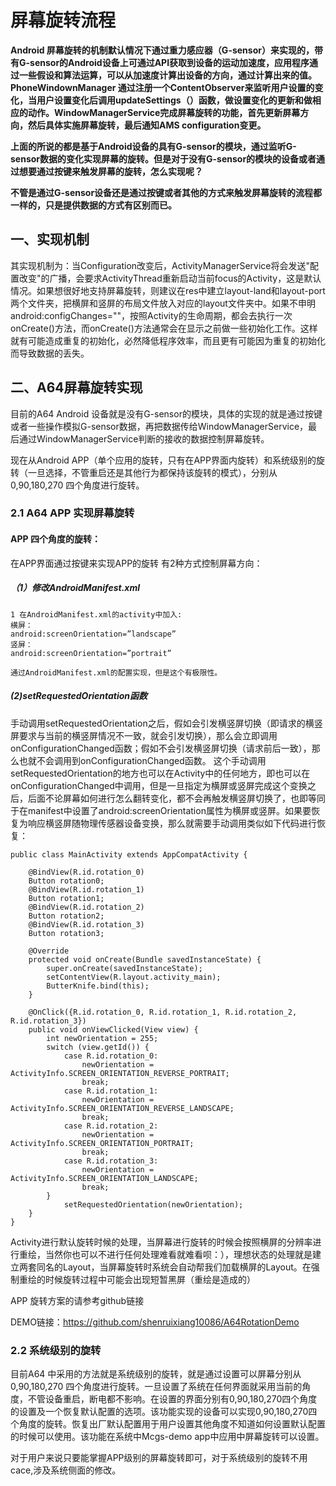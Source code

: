 # 屏幕旋转流程



**Android 屏幕旋转的机制默认情况下通过重力感应器（G-sensor）来实现的，带有G-sensor的Android设备上可通过API获取到设备的运动加速度，应用程序通过一些假设和算法运算，可以从加速度计算出设备的方向，通过计算出来的值。PhoneWindownManager 通过注册一个ContentObserver来监听用户设置的变化，当用户设置变化后调用updateSettings（）函数，做设置变化的更新和做相应的动作。WindowManagerService完成屏幕旋转的功能，首先更新屏幕方向，然后具体实施屏幕旋转，最后通知AMS configuration变更。**


**上面的所说的都是基于Android设备的具有G-sensor的模块，通过监听G-sensor数据的变化实现屏幕的旋转。但是对于没有G-sensor的模块的设备或者通过想要通过按键来触发屏幕的旋转，怎么实现呢？**

**不管是通过G-sensor设备还是通过按键或者其他的方式来触发屏幕旋转的流程都一样的，只是提供数据的方式有区别而已。**

## 一、实现机制

其实现机制为：当Configuration改变后，ActivityManagerService将会发送"配置改变"的广播，会要求ActivityThread重新启动当前focus的Activity，这是默认情况。如果想很好地支持屏幕旋转，则建议在res中建立layout-land和layout-port两个文件夹，把横屏和竖屏的布局文件放入对应的layout文件夹中。如果不申明android:configChanges=""，按照Activity的生命周期，都会去执行一次onCreate()方法，而onCreate()方法通常会在显示之前做一些初始化工作。这样就有可能造成重复的初始化，必然降低程序效率，而且更有可能因为重复的初始化而导致数据的丢失。


## 二、A64屏幕旋转实现


目前的A64 Android 设备就是没有G-sensor的模块，具体的实现的就是通过按键或者一些操作模拟G-sensor数据，再把数据传给WindowManagerService，最后通过WindowManagerService判断的接收的数据控制屏幕旋转。

现在从Android APP（单个应用的旋转，只有在APP界面内旋转）和系统级别的旋转（一旦选择，不管重启还是其他行为都保持该旋转的模式），分别从0,90,180,270 四个角度进行旋转。


### 2.1  A64 APP 实现屏幕旋转

#### APP 四个角度的旋转：

在APP界面通过按键来实现APP的旋转
有2种方式控制屏幕方向：

##### （1）修改AndroidManifest.xml

```
1 在AndroidManifest.xml的activity中加入:
横屏：
android:screenOrientation=”landscape”
竖屏：
android:screenOrientation=”portrait”

通过AndroidManifest.xml的配置实现，但是这个有极限性。
```


##### (2)setRequestedOrientation函数

手动调用setRequestedOrientation之后，假如会引发横竖屏切换（即请求的横竖屏要求与当前的横竖屏情况不一致，就会引发切换），那么会立即调用onConfigurationChanged函数；假如不会引发横竖屏切换（请求前后一致），那么也就不会调用到onConfigurationChanged函数。
这个手动调用setRequestedOrientation的地方也可以在Activity中的任何地方，即也可以在onConfigurationChanged中调用，但是一旦指定为横屏或竖屏完成这个变换之后，后面不论屏幕如何进行怎么翻转变化，都不会再触发横竖屏切换了，也即等同于在manifest中设置了android:screenOrientation属性为横屏或竖屏。如果要恢复为响应横竖屏随物理传感器设备变换，那么就需要手动调用类似如下代码进行恢复：


```
public class MainActivity extends AppCompatActivity {

    @BindView(R.id.rotation_0)
    Button rotation0;
    @BindView(R.id.rotation_1)
    Button rotation1;
    @BindView(R.id.rotation_2)
    Button rotation2;
    @BindView(R.id.rotation_3)
    Button rotation3;

    @Override
    protected void onCreate(Bundle savedInstanceState) {
        super.onCreate(savedInstanceState);
        setContentView(R.layout.activity_main);
        ButterKnife.bind(this);
    }

    @OnClick({R.id.rotation_0, R.id.rotation_1, R.id.rotation_2, R.id.rotation_3})
    public void onViewClicked(View view) {
        int newOrientation = 255;
        switch (view.getId()) {
            case R.id.rotation_0:
                newOrientation = ActivityInfo.SCREEN_ORIENTATION_REVERSE_PORTRAIT;
                break;
            case R.id.rotation_1:
                newOrientation = ActivityInfo.SCREEN_ORIENTATION_REVERSE_LANDSCAPE;
                break;
            case R.id.rotation_2:
                newOrientation = ActivityInfo.SCREEN_ORIENTATION_PORTRAIT;
                break;
            case R.id.rotation_3:
                newOrientation = ActivityInfo.SCREEN_ORIENTATION_LANDSCAPE;
                break;
        }
            setRequestedOrientation(newOrientation);
    }
}
```



Activity进行默认旋转时候的处理，当屏幕进行旋转的时候会按照横屏的分辨率进行重绘，当然你也可以不进行任何处理难看就难看呗：），理想状态的处理就是建立两套同名的Layout，当屏幕旋转时系统会自动帮我们加载横屏的Layout。在强制重绘的时候旋转过程中可能会出现短暂黑屏（重绘是造成的）

APP 旋转方案的请参考github链接

DEMO链接：https://github.com/shenruixiang10086/A64RotationDemo


### 2.2 系统级别的旋转

目前A64 中采用的方法就是系统级别的旋转，就是通过设置可以屏幕分别从0,90,180,270 四个角度进行旋转。一旦设置了系统在任何界面就采用当前的角度，不管设备重启，断电都不影响。在设置的界面分别有0,90,180,270四个角度的设置及一个恢复默认配置的选项。该功能实现的设备可以实现0,90,180,270四个角度的旋转。恢复出厂默认配置用于用户设置其他角度不知道如何设置默认配置的时候可以使用。该功能在系统中Mcgs-demo app中应用中屏幕旋转可以设置。

对于用户来说只要能掌握APP级别的屏幕旋转即可，对于系统级别的旋转不用cace,涉及系统侧面的修改。